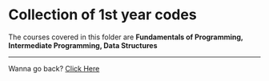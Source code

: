 # Collection of 1st year codes

The courses covered in this folder are **Fundamentals of Programming, Intermediate Programming, Data Structures**

---

Wanna go back? [Click Here](../School-Codes)
